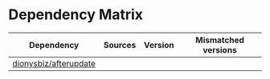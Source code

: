 # Dependency Matrix

Dependency | Sources | Version | Mismatched versions
---------- | ------- | ------- | -------------------
[dionysbiz/afterupdate](https://github.com/dionysbiz/afterupdate.git) |  | []() | 
